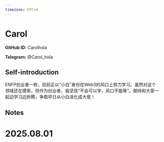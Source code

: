 ```yaml
---
timezone: UTC+8
---
```


# Carol

**GitHub ID:** Carolhola

**Telegram:** @Carol_hola

## Self-introduction

ENFP创业者一枚，目前正以“小白”身份在Web3的风口上努力学习。虽然对这个领域还在摸索，但作为创业者，我坚信“不会可以学，风口不能等”。期待和大家一起边学习边折腾，争取早日从小白进化成大佬！

## Notes

<!-- Content_START -->

# 2025.08.01


<!-- Content_END -->
